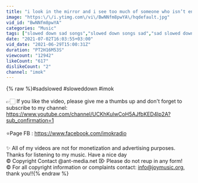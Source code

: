 ```yaml
---
title: "i look in the mirror and i see too much of someone who isn’t enough (sad slowed songs)"
image: "https:\/\/i.ytimg.com\/vi\/BwNNfm8pwYA\/hqdefault.jpg"
vid_id: "BwNNfm8pwYA"
categories: "Music"
tags: ["slowed down sad songs","slowed down songs sad","sad slowed down songs to cry to"]
date: "2021-07-02T16:03:55+03:00"
vid_date: "2021-06-29T15:00:31Z"
duration: "PT2H16M53S"
viewcount: "12942"
likeCount: "617"
dislikeCount: "2"
channel: "imok"
---
```

{% raw %}#sadslowed #sloweddown  #imok<br /><br />👉🏻 If you like the video, please give me a thumbs up and don't forget to subscribe to my channel: <a rel="nofollow" target="blank" href="https://www.youtube.com/channel/UCKhKulwCoH5AJfbKED4lp2A?sub_confirmation=1">https://www.youtube.com/channel/UCKhKulwCoH5AJfbKED4lp2A?sub_confirmation=1</a><br /><br />⭐Page FB : <a rel="nofollow" target="blank" href="https://www.facebook.com/imokradio">https://www.facebook.com/imokradio</a><br /><br />✨ All of my videos are not for monetization and advertising purposes. Thanks for listening to my music. Have a nice day<br />© Copyright Contact @ant-media.net ⌦ Please do not reup in any form!<br />© For all copyright information or complaints contact: info@joymusic.org, thank you!!{% endraw %}
